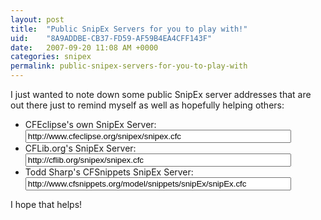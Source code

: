 ```yaml
---
layout: post
title:  "Public SnipEx Servers for you to play with!"
uid:	"8A9ADDBE-CB37-FD59-AF59B4EA4CFF143F"
date:   2007-09-20 11:08 AM +0000
categories: snipex
permalink: public-snipex-servers-for-you-to-play-with
---
```

I just wanted to note down some public SnipEx server addresses that are out there just to remind myself as well as hopefully helping others:<ul>
	<li>CFEclipse's own SnipEx Server: <input type="text" readonly="true" size="50" value="http://www.cfeclipse.org/snipex/snipex.cfc"></li>
	<li>CFLib.org's SnipEx Server: <input type="text" readonly="true" size="50" value="http://cflib.org/snipex/snipex.cfc"></li>
	<li>Todd Sharp's CFSnippets SnipEx Server: <input type="text" readonly="true" size="50" value="http://www.cfsnippets.org/model/snippets/snipEx/snipEx.cfc"></li>
</ul>

I hope that helps!